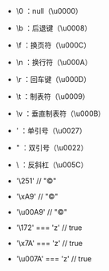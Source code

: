 
* \0 ：null（\u0000）
* \b ：后退键（\u0008）
* \f ：换页符（\u000C）
* \n ：换行符（\u000A）
* \r ：回车键（\u000D）
* \t ：制表符（\u0009）
* \v ：垂直制表符（\u000B）
* \' ：单引号（\u0027）
* \" ：双引号（\u0022）
* \\ ：反斜杠（\u005C）

* '\251' // "©"
* '\xA9' // "©"
* '\u00A9' // "©"

*  '\172' === 'z' // true
* '\x7A' === 'z' // true
* '\u007A' === 'z' // true

